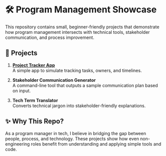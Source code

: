 # 🛠️ Program Management Showcase

This repository contains small, beginner-friendly projects that demonstrate how program management intersects with technical tools, stakeholder communication, and process improvement.

## 📂 Projects

1. **[Project Tracker App](https://mc1r-variant.github.io/program-management-showcase/project-tracker-app/)**  
   A simple app to simulate tracking tasks, owners, and timelines.

2. **Stakeholder Communication Generator**  
   A command-line tool that outputs a sample communication plan based on input.

3. **Tech Term Translator**  
   Converts technical jargon into stakeholder-friendly explanations.

## ✨ Why This Repo?

As a program manager in tech, I believe in bridging the gap between people, process, and technology. These projects show how even non-engineering roles benefit from understanding and applying simple tools and code.

